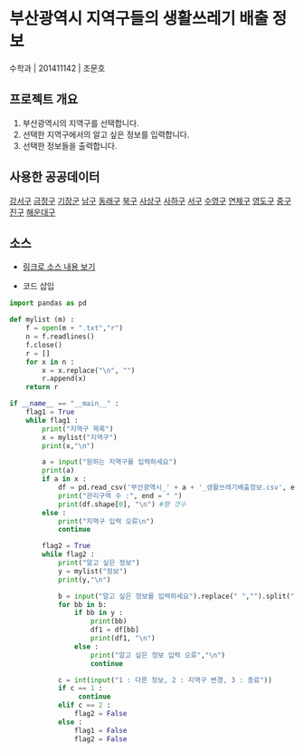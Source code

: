 # 부산광역시 지역구들의 생활쓰레기 배출 정보

수학과 | 201411142 | 조문호 


## 프로젝트 개요
1. 부산광역시의 지역구를 선택합니다.
2. 선택한 지역구에서의 알고 싶은 정보를 입력합니다.
3. 선택한 정보들을 출력합니다.

## 사용한 공공데이터 
[강서구](https://github.com/munhooooooo/python2019/blob/master/%EB%B6%80%EC%82%B0%EA%B4%91%EC%97%AD%EC%8B%9C_%EA%B0%95%EC%84%9C%EA%B5%AC_%EC%83%9D%ED%99%9C%EC%93%B0%EB%A0%88%EA%B8%B0%EB%B0%B0%EC%B6%9C%EC%A0%95%EB%B3%B4.csv)
[금정구](https://github.com/munhooooooo/python2019/blob/master/%EB%B6%80%EC%82%B0%EA%B4%91%EC%97%AD%EC%8B%9C_%EA%B8%88%EC%A0%95%EA%B5%AC_%EC%83%9D%ED%99%9C%EC%93%B0%EB%A0%88%EA%B8%B0%EB%B0%B0%EC%B6%9C%EC%A0%95%EB%B3%B4.csv)
[기장군](https://github.com/munhooooooo/python2019/blob/master/%EB%B6%80%EC%82%B0%EA%B4%91%EC%97%AD%EC%8B%9C_%EA%B8%B0%EC%9E%A5%EA%B5%B0_%EC%83%9D%ED%99%9C%EC%93%B0%EB%A0%88%EA%B8%B0%EB%B0%B0%EC%B6%9C%EC%A0%95%EB%B3%B4.csv)
[남구](https://github.com/munhooooooo/python2019/blob/master/%EB%B6%80%EC%82%B0%EA%B4%91%EC%97%AD%EC%8B%9C_%EB%82%A8%EA%B5%AC_%EC%83%9D%ED%99%9C%EC%93%B0%EB%A0%88%EA%B8%B0%EB%B0%B0%EC%B6%9C%EC%A0%95%EB%B3%B4.csv)
[동래구](https://github.com/munhooooooo/python2019/blob/master/%EB%B6%80%EC%82%B0%EA%B4%91%EC%97%AD%EC%8B%9C_%EB%8F%99%EB%9E%98%EA%B5%AC_%EC%83%9D%ED%99%9C%EC%93%B0%EB%A0%88%EA%B8%B0%EB%B0%B0%EC%B6%9C%EC%A0%95%EB%B3%B4.csv)
[북구](https://github.com/munhooooooo/python2019/blob/master/%EB%B6%80%EC%82%B0%EA%B4%91%EC%97%AD%EC%8B%9C_%EB%B6%81%EA%B5%AC_%EC%83%9D%ED%99%9C%EC%93%B0%EB%A0%88%EA%B8%B0%EB%B0%B0%EC%B6%9C%EC%A0%95%EB%B3%B4.csv)
[사상구](https://github.com/munhooooooo/python2019/blob/master/%EB%B6%80%EC%82%B0%EA%B4%91%EC%97%AD%EC%8B%9C_%EC%82%AC%EC%83%81%EA%B5%AC_%EC%83%9D%ED%99%9C%EC%93%B0%EB%A0%88%EA%B8%B0%EB%B0%B0%EC%B6%9C%EC%A0%95%EB%B3%B4.csv)
[사하구](https://github.com/munhooooooo/python2019/blob/master/%EB%B6%80%EC%82%B0%EA%B4%91%EC%97%AD%EC%8B%9C_%EC%82%AC%ED%95%98%EA%B5%AC_%EC%83%9D%ED%99%9C%EC%93%B0%EB%A0%88%EA%B8%B0%EB%B0%B0%EC%B6%9C%EC%A0%95%EB%B3%B4.csv)
[서구](https://github.com/munhooooooo/python2019/blob/master/%EB%B6%80%EC%82%B0%EA%B4%91%EC%97%AD%EC%8B%9C_%EC%84%9C%EA%B5%AC_%EC%83%9D%ED%99%9C%EC%93%B0%EB%A0%88%EA%B8%B0%EB%B0%B0%EC%B6%9C%EC%A0%95%EB%B3%B4.csv)
[수영구](https://github.com/munhooooooo/python2019/blob/master/%EB%B6%80%EC%82%B0%EA%B4%91%EC%97%AD%EC%8B%9C_%EC%88%98%EC%98%81%EA%B5%AC_%EC%83%9D%ED%99%9C%EC%93%B0%EB%A0%88%EA%B8%B0%EB%B0%B0%EC%B6%9C%EC%A0%95%EB%B3%B4.csv)
[연제구](https://github.com/munhooooooo/python2019/blob/master/%EB%B6%80%EC%82%B0%EA%B4%91%EC%97%AD%EC%8B%9C_%EC%97%B0%EC%A0%9C%EA%B5%AC_%EC%83%9D%ED%99%9C%EC%93%B0%EB%A0%88%EA%B8%B0%EB%B0%B0%EC%B6%9C%EC%A0%95%EB%B3%B4.csv)
[영도구](https://github.com/munhooooooo/python2019/blob/master/%EB%B6%80%EC%82%B0%EA%B4%91%EC%97%AD%EC%8B%9C_%EC%98%81%EB%8F%84%EA%B5%AC_%EC%83%9D%ED%99%9C%EC%93%B0%EB%A0%88%EA%B8%B0%EB%B0%B0%EC%B6%9C%EC%A0%95%EB%B3%B4.csv)
[중구](https://github.com/munhooooooo/python2019/blob/master/%EB%B6%80%EC%82%B0%EA%B4%91%EC%97%AD%EC%8B%9C_%EC%A4%91%EA%B5%AC_%EC%83%9D%ED%99%9C%EC%93%B0%EB%A0%88%EA%B8%B0%EB%B0%B0%EC%B6%9C%EC%A0%95%EB%B3%B4.csv)
[진구](https://github.com/munhooooooo/python2019/blob/master/%EB%B6%80%EC%82%B0%EA%B4%91%EC%97%AD%EC%8B%9C_%EC%A7%84%EA%B5%AC_%EC%83%9D%ED%99%9C%EC%93%B0%EB%A0%88%EA%B8%B0%EB%B0%B0%EC%B6%9C%EC%A0%95%EB%B3%B4.csv)
[해운대구](https://github.com/munhooooooo/python2019/blob/master/%EB%B6%80%EC%82%B0%EA%B4%91%EC%97%AD%EC%8B%9C_%ED%95%B4%EC%9A%B4%EB%8C%80%EA%B5%AC_%EC%83%9D%ED%99%9C%EC%93%B0%EB%A0%88%EA%B8%B0%EB%B0%B0%EC%B6%9C%EC%A0%95%EB%B3%B4.csv)


## 소스
* [링크로 소스 내용 보기](https://github.com/munhooooooo/python2019/blob/master/test.py) 

* 코드 삽입
~~~python
import pandas as pd

def mylist (m) :
    f = open(m + ".txt","r")
    n = f.readlines()
    f.close()
    r = []
    for x in n :
        x = x.replace("\n", "")
        r.append(x)
    return r

if __name__ == "__main__" :
    flag1 = True
    while flag1 :
        print("지역구 목록")
        x = mylist("지역구")
        print(x,"\n")

        a = input("원하는 지역구를 입력하세요")
        print(a)
        if a in x :
            df = pd.read_csv('부산광역시_' + a + '_생활쓰레기배출정보.csv', engine = 'python')
            print("관리구역 수 :", end = " ")
            print(df.shape[0], "\n") #행 갯수
        else :
            print("지역구 입력 오류\n")
            continue

        flag2 = True
        while flag2 :
            print("알고 싶은 정보")
            y = mylist("정보")
            print(y,"\n")

            b = input("알고 싶은 정보를 입력하세요").replace(" ","").split(",")
            for bb in b:
                if bb in y :
                    print(bb)
                    df1 = df[bb]
                    print(df1, "\n")
                else :
                    print("알고 싶은 정보 입력 오류","\n")
                    continue

            c = int(input("1 : 다른 정보, 2 : 지역구 변경, 3 : 종료"))
            if c == 1 :
                 continue
            elif c == 2 :
                flag2 = False
            else :
                flag1 = False
                flag2 = False
~~~
